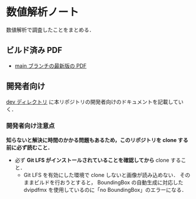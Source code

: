 # 数値解析ノート

数値解析で調査したことをまとめる．

## ビルド済み PDF

- [main ブランチの最新版の PDF](https://numanalnote.musicscience37.com/numerical-analysis-note.pdf)

## 開発者向け

[dev ディレクトリ](./dev/index.md)
に本リポジトリの開発者向けのドキュメントを記載していく．

### 開発者向け注意点

**知らないと解決に時間のかかる問題もあるため，このリポジトリを clone する前に必ず読むこと．**

- 必ず **Git LFS がインストールされていることを確認してから** clone すること．
  - Git LFS を有効にした環境で clone しないと画像が読み込めない．
    そのままビルドを行おうとすると，
    BoundingBox の自動生成に対応した dvipdfmx を使用しているのに「no BoundingBox」のエラーになる．
